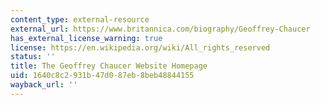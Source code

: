 ```yaml
---
content_type: external-resource
external_url: https://www.britannica.com/biography/Geoffrey-Chaucer
has_external_license_warning: true
license: https://en.wikipedia.org/wiki/All_rights_reserved
status: ''
title: The Geoffrey Chaucer Website Homepage
uid: 1640c8c2-931b-47d0-87eb-8beb48844155
wayback_url: ''
---
```


